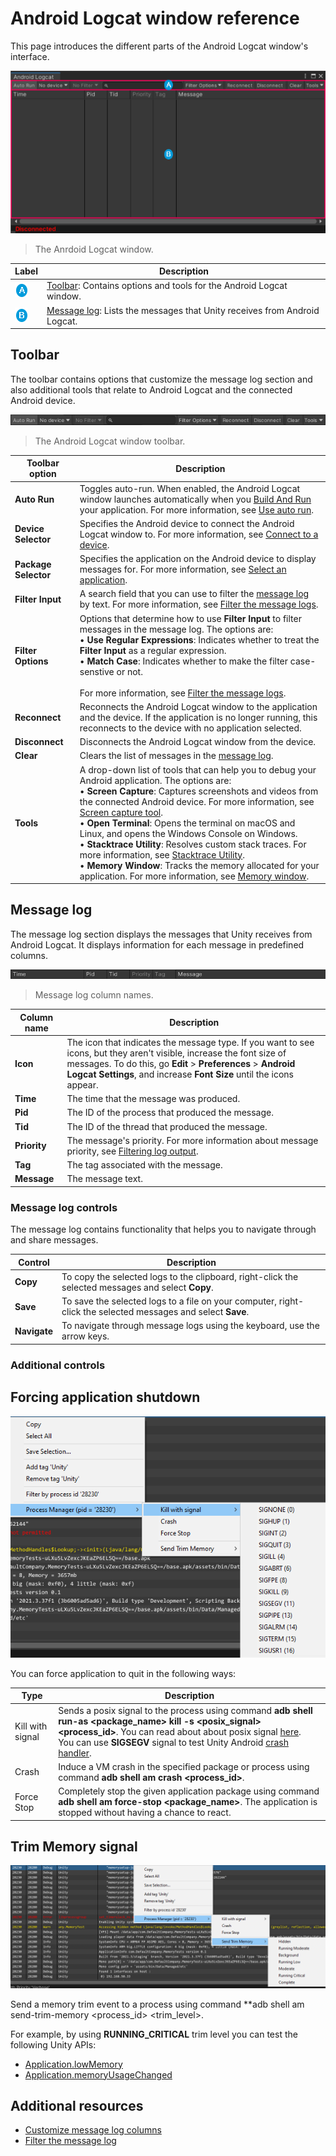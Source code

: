 # Android Logcat window reference

This page introduces the different parts of the Android Logcat window's interface.

![](images/android-logcat-window.png)
> The Anrdoid Logcat window.

| **Label**               | **Description**                                              |
| ----------------------- | ------------------------------------------------------------ |
| ![](images/label-a.png) | [Toolbar](#toolbar): Contains options and tools for the Android Logcat window. |
| ![](images/label-b.png) | [Message log](#message-log): Lists the messages that Unity receives from Android Logcat. |

## Toolbar

The toolbar contains options that customize the message log section and also additional tools that relate to Android Logcat and the connected Android device.

![](images/android-logcat-window-toolbar.png)
> The Android Logcat window toolbar.

| **Toolbar option**   | **Description**                                              |
| -------------------- | ------------------------------------------------------------ |
| **Auto Run**         | Toggles auto-run. When enabled, the Android Logcat window launches automatically when you [Build And Run](https://docs.unity3d.com/2022.2/Documentation/Manual/android-BuildProcess.html) your application. For more information, see [Use auto run](messages.md#use-auto-run). |
| **Device Selector**  | Specifies the Android device to connect the Android Logcat window to. For more information, see [Connect to a device](connect-to-a-device.md). |
| **Package Selector** | Specifies the application on the Android device to display messages for. For more information, see [Select an application](messages.md#select-an-application). |
| **Filter Input**     | A search field that you can use to filter the [message log](#message-log) by text. For more information, see [Filter the message logs](android-logcat-window-message-log-filter.md). |
| **Filter Options**   | Options that determine how to use **Filter Input** to filter messages in the message log. The options are:<br/>&#8226; **Use Regular Expressions**: Indicates whether to treat the **Filter Input** as a regular expression. <br/>&#8226; **Match Case**: Indicates whether to make the filter case-senstive or not. <br/><br/>For more information, see [Filter the message logs](android-logcat-window-message-log-filter.md). |
| **Reconnect**        | Reconnects the Android Logcat window to the application and the device. If the application is no longer running, this reconnects to the device with no application selected. |
| **Disconnect**       | Disconnects the Android Logcat window from the device.       |
| **Clear**            | Clears the list of messages in the [message log](#message-log). |
| **Tools**            | A drop-down list of tools that can help you to debug your Android application. The options are:<br/>&#8226; **Screen Capture**: Captures screenshots and videos from the connected Android device. For more information, see [Screen capture tool](screen-capture.md).<br/>&#8226; **Open Terminal**: Opens the terminal on macOS and Linux, and opens the Windows Console on Windows.<br/>&#8226; **Stacktrace Utility**: Resolves custom stack traces. For more information, see [Stacktrace Utility](stacktrace-utility.md).<br/>&#8226; **Memory Window**: Tracks the memory allocated for your application. For more information, see [Memory window](memory-window.md). |

## Message log

The message log section displays the messages that Unity receives from Android Logcat. It displays information for each message in predefined columns.

![](images/android-logcat-window-message-log.png)
> Message log column names.

| **Column name** | **Description**                                              |
| --------------- | ------------------------------------------------------------ |
| **Icon**        | The icon that indicates the message type. If you want to see icons, but they aren't visible, increase the font size of messages. To do this, go **Edit** > **Preferences** > **Android Logcat Settings**, and increase **Font Size** until the icons appear. |
| **Time**        | The time that the message was produced.                      |
| **Pid**         | The ID of the process that produced the message.             |
| **Tid**         | The ID of the thread that produced the message.              |
| **Priority**    | The message's priority. For more information about message priority, see [Filtering log output](https://developer.android.com/studio/command-line/logcat#filteringOutput). |
| **Tag**         | The tag associated with the message.                         |
| **Message**     | The message text.                                            |

### Message log controls

The message log contains functionality that helps you to navigate through and share messages.

| **Control**  | **Description**                                              |
| ------------ | ------------------------------------------------------------ |
| **Copy**     | To copy the selected logs to the clipboard, right-click the selected messages and select **Copy**. |
| **Save**     | To save the selected logs to a file on your computer, right-click the selected messages and select **Save**. |
| **Navigate** | To navigate through message logs using the keyboard, use the arrow keys. |

### Additional controls

## Forcing application shutdown
![](images/android-logcat-app-shutdown.png)

You can force application to quit in the following ways:

| **Type** | **Description**                                              |
| - | - |
| Kill with signal | Sends a posix signal to the process using command **adb shell run-as <package_name> kill -s <posix_signal> <process_id>**. You can read about about posix signal [here](https://man7.org/linux/man-pages/man7/signal.7.html).<br>You can use **SIGSEGV** signal to test Unity Android [crash handler](https://docs.unity3d.com/Manual/android-handle-crashes.html). |
| Crash | Induce a VM crash in the specified package or process using command **adb shell am crash <process_id>**. |
| Force Stop | Completely stop the given application package using command **adb shell am force-stop <package_name>**. The application is stopped without having a chance to react.|

## Trim Memory signal
![](images/android-logcat-app-trim-memory.png)

Send a memory trim event to a process using command **adb shell am send-trim-memory <process_id> <trim_level>.

For example, by using **RUNNING_CRITICAL** trim level you can test the following Unity APIs:
* [Application.lowMemory](https://docs.unity3d.com/ScriptReference/Application-lowMemory.html)
* [Application.memoryUsageChanged](https://docs.unity3d.com/ScriptReference/Application-memoryUsageChanged.html)


## Additional resources

* [Customize message log columns](android-logcat-window-message-log-customize.md)
* [Filter the message log](android-logcat-window-message-log-filter.md)